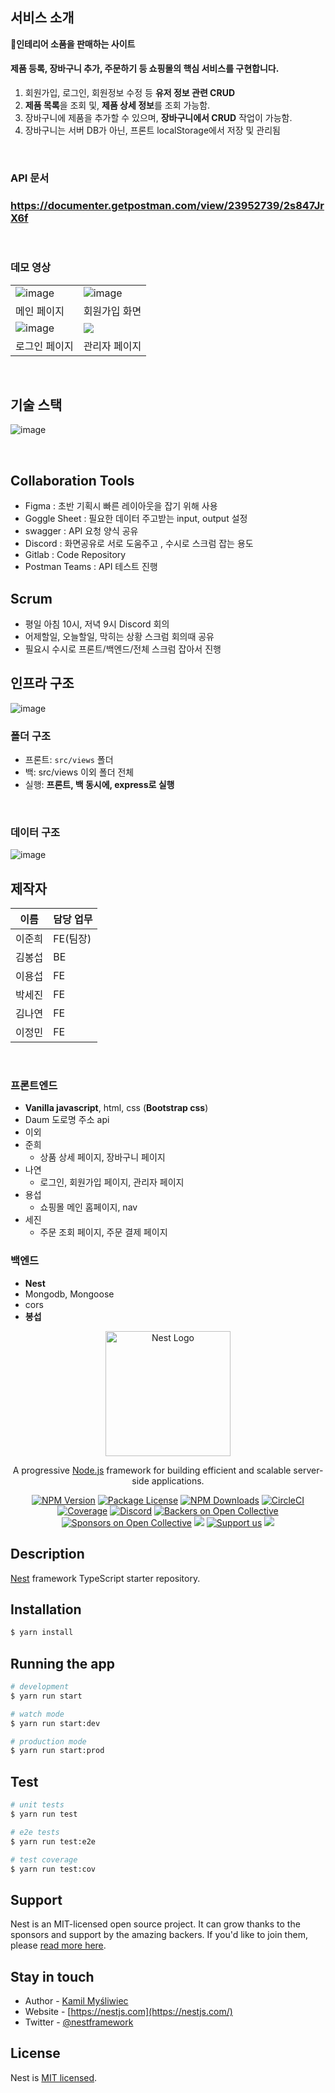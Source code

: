 ## 서비스 소개
**🏡인테리어 소품을 판매하는 사이트**

#### 제품 등록, 장바구니 추가, 주문하기 등 쇼핑몰의 핵심 서비스를 구현합니다. 
1. 회원가입, 로그인, 회원정보 수정 등 **유저 정보 관련 CRUD** 
2. **제품 목록**을 조회 및, **제품 상세 정보**를 조회 가능함. 
3. 장바구니에 제품을 추가할 수 있으며, **장바구니에서 CRUD** 작업이 가능함.
4. 장바구니는 서버 DB가 아닌, 프론트 localStorage에서 저장 및 관리됨 



<br />

### API 문서

### https://documenter.getpostman.com/view/23952739/2s847JrX6f

<br>



### 데모 영상

|  |  |
| ------------------------------------------------------------------------------------------------------------- | -------------------------------------------------------------------------------------------------------------|
| ![image](https://i.ibb.co/XJkWmLK/main.gif) | ![image](https://i.ibb.co/6cSWKp4/register.gif) |
|    메인 페이지                                |      회원가입 화면                            |
| ![image](https://i.ibb.co/mqQmJy3/login.gif) | ![](https://i.ibb.co/h27Cd37/admin.gif)                                        |
|    로그인 페이지                              |     관리자 페이지                         |

<br />


## 기술 스택

![image](https://i.ibb.co/XD39Hk9/techstack.png)

<br />


## Collaboration Tools

- Figma : 초반 기획시 빠른 레이아웃을 잡기 위해 사용
- Goggle Sheet : 필요한 데이터 주고받는 input, output 설정
- swagger : API 요청 양식 공유
- Discord : 화면공유로 서로 도움주고 , 수시로 스크럼 잡는 용도
- Gitlab : Code Repository
- Postman Teams : API 테스트 진행

## Scrum

- 평일 아침 10시, 저녁 9시 Discord 회의
- 어제할일, 오늘할일, 막히는 상황 스크럼 회의때 공유
- 필요시 수시로 프론트/백엔드/전체 스크럼 잡아서 진행



## 인프라 구조

![image](https://i.ibb.co/9tGxmx0/image.png)<br />

### 폴더 구조
- 프론트: `src/views` 폴더 
- 백: src/views 이외 폴더 전체
- 실행: **프론트, 백 동시에, express로 실행**

<br />

### 데이터 구조

![image](https://media.discordapp.net/attachments/1096002327334375504/1100987485766553611/image.png?width=966&height=427)<br />

## 제작자

| 이름 | 담당 업무 |
| ------ | ------ |
| 이준희 | FE(팀장) |
| 김봉섭 | BE |
| 이용섭 | FE |
| 박세진 | FE |
| 김나연 | FE |
| 이정민 | FE |

<br />

### 프론트엔드

- **Vanilla javascript**, html, css (**Bootstrap css**)
- Daum 도로명 주소 api 
- 이외
- 준희
  - 상품 상세 페이지, 장바구니 페이지 
- 나연
  - 로그인, 회원가입 페이지, 관리자 페이지
- 용섭
  - 쇼핑몰 메인 홈페이지, nav
- 세진
  - 주문 조회 페이지, 주문 결제 페이지

### 백엔드 

- **Nest**
- Mongodb, Mongoose
- cors
- **봉섭**


<p align="center">
  <a href="http://nestjs.com/" target="blank"><img src="https://nestjs.com/img/logo-small.svg" width="200" alt="Nest Logo" /></a>
</p>

[circleci-image]: https://img.shields.io/circleci/build/github/nestjs/nest/master?token=abc123def456
[circleci-url]: https://circleci.com/gh/nestjs/nest

  <p align="center">A progressive <a href="http://nodejs.org" target="_blank">Node.js</a> framework for building efficient and scalable server-side applications.</p>
    <p align="center">
<a href="https://www.npmjs.com/~nestjscore" target="_blank"><img src="https://img.shields.io/npm/v/@nestjs/core.svg" alt="NPM Version" /></a>
<a href="https://www.npmjs.com/~nestjscore" target="_blank"><img src="https://img.shields.io/npm/l/@nestjs/core.svg" alt="Package License" /></a>
<a href="https://www.npmjs.com/~nestjscore" target="_blank"><img src="https://img.shields.io/npm/dm/@nestjs/common.svg" alt="NPM Downloads" /></a>
<a href="https://circleci.com/gh/nestjs/nest" target="_blank"><img src="https://img.shields.io/circleci/build/github/nestjs/nest/master" alt="CircleCI" /></a>
<a href="https://coveralls.io/github/nestjs/nest?branch=master" target="_blank"><img src="https://coveralls.io/repos/github/nestjs/nest/badge.svg?branch=master#9" alt="Coverage" /></a>
<a href="https://discord.gg/G7Qnnhy" target="_blank"><img src="https://img.shields.io/badge/discord-online-brightgreen.svg" alt="Discord"/></a>
<a href="https://opencollective.com/nest#backer" target="_blank"><img src="https://opencollective.com/nest/backers/badge.svg" alt="Backers on Open Collective" /></a>
<a href="https://opencollective.com/nest#sponsor" target="_blank"><img src="https://opencollective.com/nest/sponsors/badge.svg" alt="Sponsors on Open Collective" /></a>
  <a href="https://paypal.me/kamilmysliwiec" target="_blank"><img src="https://img.shields.io/badge/Donate-PayPal-ff3f59.svg"/></a>
    <a href="https://opencollective.com/nest#sponsor"  target="_blank"><img src="https://img.shields.io/badge/Support%20us-Open%20Collective-41B883.svg" alt="Support us"></a>
  <a href="https://twitter.com/nestframework" target="_blank"><img src="https://img.shields.io/twitter/follow/nestframework.svg?style=social&label=Follow"></a>
</p>
  <!--[![Backers on Open Collective](https://opencollective.com/nest/backers/badge.svg)](https://opencollective.com/nest#backer)
  [![Sponsors on Open Collective](https://opencollective.com/nest/sponsors/badge.svg)](https://opencollective.com/nest#sponsor)-->

## Description

[Nest](https://github.com/nestjs/nest) framework TypeScript starter repository.

## Installation

```bash
$ yarn install
```

## Running the app

```bash
# development
$ yarn run start

# watch mode
$ yarn run start:dev

# production mode
$ yarn run start:prod
```

## Test

```bash
# unit tests
$ yarn run test

# e2e tests
$ yarn run test:e2e

# test coverage
$ yarn run test:cov
```

## Support

Nest is an MIT-licensed open source project. It can grow thanks to the sponsors and support by the amazing backers. If you'd like to join them, please [read more here](https://docs.nestjs.com/support).

## Stay in touch

- Author - [Kamil Myśliwiec](https://kamilmysliwiec.com)
- Website - [https://nestjs.com](https://nestjs.com/)
- Twitter - [@nestframework](https://twitter.com/nestframework)

## License

Nest is [MIT licensed](LICENSE).
